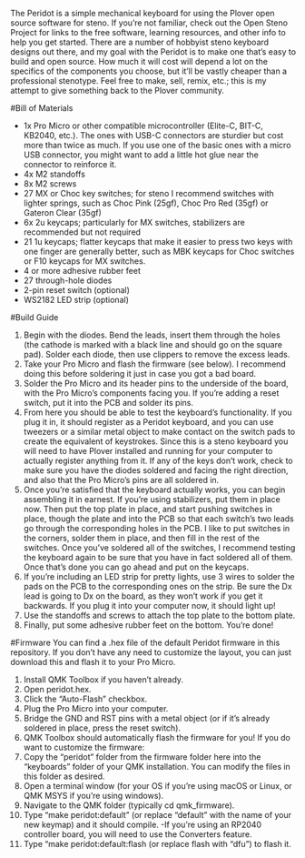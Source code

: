 The Peridot is a simple mechanical keyboard for using the Plover open source software for steno. If you’re not familiar, check out the Open Steno Project for links to the free software, learning resources, and other info to help you get started.
There are a number of hobbyist steno keyboard designs out there, and my goal with the Peridot is to make one that’s easy to build and open source. How much it will cost will depend a lot on the specifics of the components you choose, but it’ll be vastly cheaper than a professional stenotype. Feel free to make, sell, remix, etc.; this is my attempt to give something back to the Plover community.

#Bill of Materials
- 1x Pro Micro or other compatible microcontroller (Elite-C, BIT-C, KB2040, etc.). The ones with USB-C connectors are sturdier but cost more than twice as much. If you use one of the basic ones with a micro USB connector, you might want to add a little hot glue near the connector to reinforce it.
- 4x M2 standoffs
- 8x M2 screws
- 27 MX or Choc key switches; for steno I recommend switches with lighter springs, such as Choc Pink (25gf), Choc Pro Red (35gf) or Gateron Clear (35gf)
- 6x 2u keycaps; particularly for MX switches, stabilizers are recommended but not required
- 21 1u keycaps; flatter keycaps that make it easier to press two keys with one finger are generally better, such as MBK keycaps for Choc switches or F10 keycaps for MX switches.
- 4 or more adhesive rubber feet
- 27 through-hole diodes
- 2-pin reset switch (optional)
- WS2182 LED strip (optional)

#Build Guide
1. Begin with the diodes. Bend the leads, insert them through the holes (the cathode is marked with a black line and should go on the square pad). Solder each diode, then use clippers to remove the excess leads.
2. Take your Pro Micro and flash the firmware (see below). I recommend doing this before soldering it just in case you got a bad board.
3. Solder the Pro Micro and its header pins to the underside of the board, with the Pro Micro’s components facing you. If you’re adding a reset switch, put it into the PCB and solder its pins.
4. From here you should be able to test the keyboard’s functionality. If you plug it in, it should register as a Peridot keyboard, and you can use tweezers or a similar metal object to make contact on the switch pads to create the equivalent of keystrokes. Since this is a steno keyboard you will need to have Plover installed and running for your computer to actually register anything from it. If any of the keys don’t work, check to make sure you have the diodes soldered and facing the right direction, and also that the Pro Micro’s pins are all soldered in.
5. Once you’re satisfied that the keyboard actually works, you can begin assembling it in earnest. If you’re using stabilizers, put them in place now. Then put the top plate in place, and start pushing switches in place, though the plate and into the PCB so that each switch’s two leads go through the corresponding holes in the PCB. I like to put switches in the corners, solder them in place, and then fill in the rest of the switches. Once you’ve soldered all of the switches, I recommend testing the keyboard again to be sure that you have in fact soldered all of them. Once that’s done you can go ahead and put on the keycaps.
6. If you’re including an LED strip for pretty lights, use 3 wires to solder the pads on the PCB to the corresponding ones on the strip. Be sure the Dx lead is going to Dx on the board, as they won’t work if you get it backwards. If you plug it into your computer now, it should light up!
7. Use the standoffs and screws to attach the top plate to the bottom plate.
8. Finally, put some adhesive rubber feet on the bottom. You’re done!

#Firmware
You can find a .hex file of the default Peridot firmware in this repository. If you don’t have any need to customize the layout, you can just download this and flash it to your Pro Micro.
1. Install QMK Toolbox if you haven’t already.
2. Open peridot.hex.
3. Click the “Auto-Flash” checkbox.
4. Plug the Pro Micro into your computer.
5. Bridge the GND and RST pins with a metal object (or if it’s already soldered in place, press the reset switch).
6. QMK Toolbox should automatically flash the firmware for you!
If you do want to customize the firmware:
1. Copy the “peridot” folder from the firmware folder here into the “keyboards” folder of your QMK installation. You can modify the files in this folder as desired.
2. Open a terminal window (for your OS if you’re using macOS or Linux, or QMK MSYS if you’re using windows).
3. Navigate to the QMK folder (typically cd qmk_firmware).
4. Type “make peridot:default” (or replace “default” with the name of your new keymap) and it should compile.
   -If you’re using an RP2040 controller board, you will need to use the Converters feature.
5. Type “make peridot:default:flash (or replace flash with “dfu”) to flash it.
